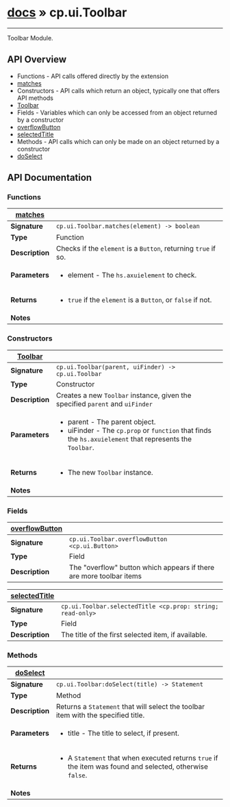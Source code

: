 # [docs](index.md) » cp.ui.Toolbar
---

Toolbar Module.

## API Overview
* Functions - API calls offered directly by the extension
 * [matches](#matches)
* Constructors - API calls which return an object, typically one that offers API methods
 * [Toolbar](#Toolbar)
* Fields - Variables which can only be accessed from an object returned by a constructor
 * [overflowButton](#overflowButton)
 * [selectedTitle](#selectedTitle)
* Methods - API calls which can only be made on an object returned by a constructor
 * [doSelect](#doSelect)

## API Documentation

### Functions

| [matches](#matches)         |                                                                                     |
| --------------------------------------------|-------------------------------------------------------------------------------------|
| **Signature**                               | `cp.ui.Toolbar.matches(element) -> boolean`                                                                    |
| **Type**                                    | Function                                                                     |
| **Description**                             | Checks if the `element` is a `Button`, returning `true` if so.                                                                     |
| **Parameters**                              | <ul><li>element		- The `hs.axuielement` to check.</li></ul> |
| **Returns**                                 | <ul><li>`true` if the `element` is a `Button`, or `false` if not.</li></ul>          |
| **Notes**                                   | <ul></ul>                |

### Constructors

| [Toolbar](#Toolbar)         |                                                                                     |
| --------------------------------------------|-------------------------------------------------------------------------------------|
| **Signature**                               | `cp.ui.Toolbar(parent, uiFinder) -> cp.ui.Toolbar`                                                                    |
| **Type**                                    | Constructor                                                                     |
| **Description**                             | Creates a new `Toolbar` instance, given the specified `parent` and `uiFinder`                                                                     |
| **Parameters**                              | <ul><li>parent   - The parent object.</li><li>uiFinder   - The `cp.prop` or `function` that finds the `hs.axuielement` that represents the `Toolbar`.</li></ul> |
| **Returns**                                 | <ul><li>The new `Toolbar` instance.</li></ul>          |
| **Notes**                                   | <ul></ul>                |

### Fields

| [overflowButton](#overflowButton)         |                                                                                     |
| --------------------------------------------|-------------------------------------------------------------------------------------|
| **Signature**                               | `cp.ui.Toolbar.overflowButton <cp.ui.Button>`                                                                    |
| **Type**                                    | Field                                                                     |
| **Description**                             | The "overflow" button which appears if there are more toolbar items                                                                     |

| [selectedTitle](#selectedTitle)         |                                                                                     |
| --------------------------------------------|-------------------------------------------------------------------------------------|
| **Signature**                               | `cp.ui.Toolbar.selectedTitle <cp.prop: string; read-only>`                                                                    |
| **Type**                                    | Field                                                                     |
| **Description**                             | The title of the first selected item, if available.                                                                     |

### Methods

| [doSelect](#doSelect)         |                                                                                     |
| --------------------------------------------|-------------------------------------------------------------------------------------|
| **Signature**                               | `cp.ui.Toolbar:doSelect(title) -> Statement`                                                                    |
| **Type**                                    | Method                                                                     |
| **Description**                             | Returns a `Statement` that will select the toolbar item with the specified title.                                                                     |
| **Parameters**                              | <ul><li>title - The title to select, if present.</li></ul> |
| **Returns**                                 | <ul><li>A `Statement` that when executed returns `true` if the item was found and selected, otherwise `false`.</li></ul>          |
| **Notes**                                   | <ul></ul>                |

